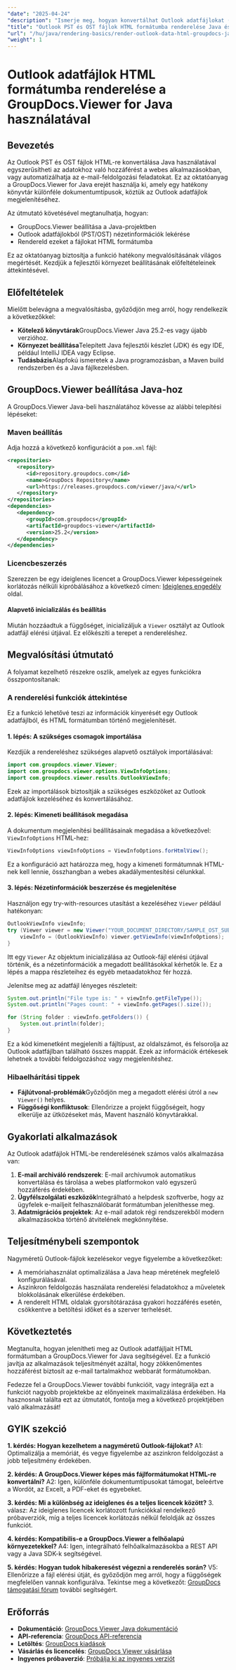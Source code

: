 ```yaml
---
"date": "2025-04-24"
"description": "Ismerje meg, hogyan konvertálhat Outlook adatfájlokat (PST, OST) HTML formátumba Java használatával a GroupDocs.Viewer segítségével. Kövesse ezt az átfogó útmutatót az e-mailek hatékony megjelenítéséhez."
"title": "Outlook PST és OST fájlok HTML formátumba renderelése Java és GroupDocs.Viewer használatával"
"url": "/hu/java/rendering-basics/render-outlook-data-html-groupdocs-java/"
"weight": 1
---
```


# Outlook adatfájlok HTML formátumba renderelése a GroupDocs.Viewer for Java használatával

## Bevezetés

Az Outlook PST és OST fájlok HTML-re konvertálása Java használatával egyszerűsítheti az adatokhoz való hozzáférést a webes alkalmazásokban, vagy automatizálhatja az e-mail-feldolgozási feladatokat. Ez az oktatóanyag a GroupDocs.Viewer for Java erejét használja ki, amely egy hatékony könyvtár különféle dokumentumtípusok, köztük az Outlook adatfájlok megjelenítéséhez.

Az útmutató követésével megtanulhatja, hogyan:
- GroupDocs.Viewer beállítása a Java-projektben
- Outlook adatfájlokból (PST/OST) nézetinformációk lekérése
- Rendereld ezeket a fájlokat HTML formátumba

Ez az oktatóanyag biztosítja a funkció hatékony megvalósításának világos megértését. Kezdjük a fejlesztői környezet beállításának előfeltételeinek áttekintésével.

## Előfeltételek

Mielőtt belevágna a megvalósításba, győződjön meg arról, hogy rendelkezik a következőkkel:
- **Kötelező könyvtárak**GroupDocs.Viewer Java 25.2-es vagy újabb verzióhoz.
- **Környezet beállítása**Telepített Java fejlesztői készlet (JDK) és egy IDE, például IntelliJ IDEA vagy Eclipse.
- **Tudásbázis**Alapfokú ismeretek a Java programozásban, a Maven build rendszerben és a Java fájlkezelésben.

## GroupDocs.Viewer beállítása Java-hoz

A GroupDocs.Viewer Java-beli használatához kövesse az alábbi telepítési lépéseket:

### Maven beállítás
Adja hozzá a következő konfigurációt a `pom.xml` fájl:

```xml
<repositories>
   <repository>
      <id>repository.groupdocs.com</id>
      <name>GroupDocs Repository</name>
      <url>https://releases.groupdocs.com/viewer/java/</url>
   </repository>
</repositories>
<dependencies>
   <dependency>
      <groupId>com.groupdocs</groupId>
      <artifactId>groupdocs-viewer</artifactId>
      <version>25.2</version>
   </dependency>
</dependencies>
```

### Licencbeszerzés
Szerezzen be egy ideiglenes licencet a GroupDocs.Viewer képességeinek korlátozás nélküli kipróbálásához a következő címen: [Ideiglenes engedély](https://purchase.groupdocs.com/temporary-license/) oldal.

#### Alapvető inicializálás és beállítás
Miután hozzáadtuk a függőséget, inicializáljuk a `Viewer` osztályt az Outlook adatfájl elérési útjával. Ez előkészíti a terepet a rendereléshez.

## Megvalósítási útmutató

A folyamat kezelhető részekre oszlik, amelyek az egyes funkciókra összpontosítanak:

### A renderelési funkciók áttekintése
Ez a funkció lehetővé teszi az információk kinyerését egy Outlook adatfájlból, és HTML formátumban történő megjelenítését.

#### 1. lépés: A szükséges csomagok importálása
Kezdjük a rendereléshez szükséges alapvető osztályok importálásával:

```java
import com.groupdocs.viewer.Viewer;
import com.groupdocs.viewer.options.ViewInfoOptions;
import com.groupdocs.viewer.results.OutlookViewInfo;
```
Ezek az importálások biztosítják a szükséges eszközöket az Outlook adatfájlok kezeléséhez és konvertálásához.

#### 2. lépés: Kimeneti beállítások megadása
A dokumentum megjelenítési beállításainak megadása a következővel: `ViewInfoOptions` HTML-hez:

```java
ViewInfoOptions viewInfoOptions = ViewInfoOptions.forHtmlView();
```
Ez a konfiguráció azt határozza meg, hogy a kimeneti formátumnak HTML-nek kell lennie, összhangban a webes akadálymentesítési célunkkal.

#### 3. lépés: Nézetinformációk beszerzése és megjelenítése
Használjon egy try-with-resources utasítást a kezeléséhez `Viewer` például hatékonyan:

```java
OutlookViewInfo viewInfo;
try (Viewer viewer = new Viewer("YOUR_DOCUMENT_DIRECTORY/SAMPLE_OST_SUBFOLDERS")) {
    viewInfo = (OutlookViewInfo) viewer.getViewInfo(viewInfoOptions);
}
```
Itt egy `Viewer` Az objektum inicializálása az Outlook-fájl elérési útjával történik, és a nézetinformációk a megadott beállításokkal kérhetők le. Ez a lépés a mappa részleteihez és egyéb metaadatokhoz fér hozzá.

Jelenítse meg az adatfájl lényeges részleteit:

```java
System.out.println("File type is: " + viewInfo.getFileType());
System.out.println("Pages count: " + viewInfo.getPages().size());

for (String folder : viewInfo.getFolders()) {
    System.out.println(folder);
}
```
Ez a kód kimenetként megjeleníti a fájltípust, az oldalszámot, és felsorolja az Outlook adatfájlban található összes mappát. Ezek az információk értékesek lehetnek a további feldolgozáshoz vagy megjelenítéshez.

### Hibaelhárítási tippek
- **Fájlútvonal-problémák**Győződjön meg a megadott elérési útról a `new Viewer()` helyes.
- **Függőségi konfliktusok**: Ellenőrizze a projekt függőségeit, hogy elkerülje az ütközéseket más, Mavent használó könyvtárakkal.

## Gyakorlati alkalmazások
Az Outlook adatfájlok HTML-be renderelésének számos valós alkalmazása van:
1. **E-mail archiváló rendszerek**: E-mail archívumok automatikus konvertálása és tárolása a webes platformokon való egyszerű hozzáférés érdekében.
2. **Ügyfélszolgálati eszközök**Integrálható a helpdesk szoftverbe, hogy az ügyfelek e-mailjeit felhasználóbarát formátumban jeleníthesse meg.
3. **Adatmigrációs projektek**: Az e-mail adatok régi rendszerekből modern alkalmazásokba történő átvitelének megkönnyítése.

## Teljesítménybeli szempontok
Nagyméretű Outlook-fájlok kezelésekor vegye figyelembe a következőket:
- A memóriahasználat optimalizálása a Java heap méretének megfelelő konfigurálásával.
- Aszinkron feldolgozás használata renderelési feladatokhoz a műveletek blokkolásának elkerülése érdekében.
- A renderelt HTML oldalak gyorsítótárazása gyakori hozzáférés esetén, csökkentve a betöltési időket és a szerver terhelését.

## Következtetés
Megtanulta, hogyan jelenítheti meg az Outlook adatfájljait HTML formátumban a GroupDocs.Viewer for Java segítségével. Ez a funkció javítja az alkalmazások teljesítményét azáltal, hogy zökkenőmentes hozzáférést biztosít az e-mail tartalmakhoz webbarát formátumokban.

Fedezze fel a GroupDocs.Viewer további funkcióit, vagy integrálja ezt a funkciót nagyobb projektekbe az előnyeinek maximalizálása érdekében. Ha hasznosnak találta ezt az útmutatót, fontolja meg a következő projektjében való alkalmazását!

## GYIK szekció
**1. kérdés: Hogyan kezelhetem a nagyméretű Outlook-fájlokat?**
A1: Optimalizálja a memóriát, és vegye figyelembe az aszinkron feldolgozást a jobb teljesítmény érdekében.

**2. kérdés: A GroupDocs.Viewer képes más fájlformátumokat HTML-re konvertálni?**
A2: Igen, különféle dokumentumtípusokat támogat, beleértve a Wordöt, az Excelt, a PDF-eket és egyebeket.

**3. kérdés: Mi a különbség az ideiglenes és a teljes licencek között?**
3. válasz: Az ideiglenes licencek korlátozott funkciókkal rendelkező próbaverziók, míg a teljes licencek korlátozás nélkül feloldják az összes funkciót.

**4. kérdés: Kompatibilis-e a GroupDocs.Viewer a felhőalapú környezetekkel?**
A4: Igen, integrálható felhőalkalmazásokba a REST API vagy a Java SDK-k segítségével.

**5. kérdés: Hogyan tudok hibakeresést végezni a renderelés során?**
V5: Ellenőrizze a fájl elérési útját, és győződjön meg arról, hogy a függőségek megfelelően vannak konfigurálva. Tekintse meg a következőt: [GroupDocs támogatási fórum](https://forum.groupdocs.com/c/viewer/9) további segítségért.

## Erőforrás
- **Dokumentáció**: [GroupDocs Viewer Java dokumentáció](https://docs.groupdocs.com/viewer/java/)
- **API-referencia**: [GroupDocs API-referencia](https://reference.groupdocs.com/viewer/java/)
- **Letöltés**: [GroupDocs kiadások](https://releases.groupdocs.com/viewer/java/)
- **Vásárlás és licencelés**: [GroupDocs Viewer vásárlása](https://purchase.groupdocs.com/buy)
- **Ingyenes próbaverzió**: [Próbálja ki az ingyenes verziót](https://releases.groupdocs.com/viewer/java/)